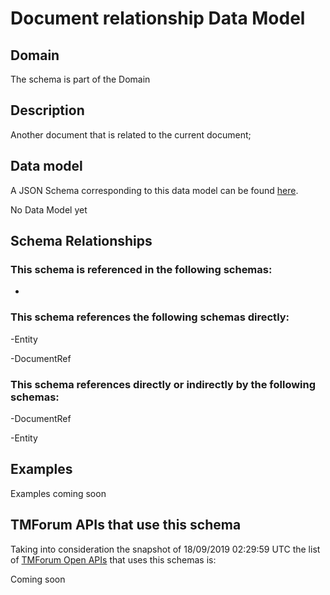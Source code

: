 # Document relationship Data Model

## Domain

The  schema is part of the  Domain

## Description

Another document that is related to the current document;

## Data model

A JSON Schema corresponding to this data model can be found
[here](https://github.com/tmforum-rand/schemas/blob/master/Common/DocumentRelationship.schema.json).

No Data Model yet

## Schema Relationships

### This schema is referenced in the following schemas:

-

### This schema references the following schemas directly:

-Entity

-DocumentRef

### This schema references directly or indirectly by the following schemas:

-DocumentRef

-Entity



## Examples

Examples coming soon

## TMForum APIs that use this schema

Taking into consideration the snapshot of 18/09/2019 02:29:59 UTC the list of [TMForum Open APIs](https://www.tmforum.org/open-apis/) that uses this schemas is:

Coming soon